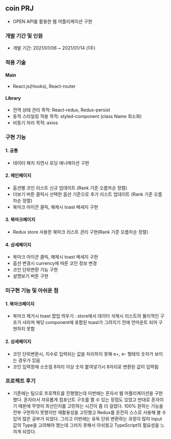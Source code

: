 ## coin PRJ

- OPEN API를 활용한 웹 어플리케이션 구현

### 개발 기간 및 인원

- 개발 기간: 2021/01/06 ~ 2021/01/14 (1주)

### 적용 기술

#### Main

- React.js(Hooks), React-router

#### Library

- 전역 상태 관리 목적: React-redux, Redux-persist
- 동적 스타일링 적용 목적: styled-component (class Name 최소화)
- 비동기 처리 목적: axios

### 구현 기능

#### 1. 공통

- 데이터 패치 지연시 로딩 에니메이션 구현

#### 2. 메인페이지

- 옵션별 코인 리스트 신규 업데이트 (Rank 기준 오름차순 정렬)
- 더보기 버튼 클릭시 선택한 옵션 기준으로 추가 리스트 업데이트 (Rank 기준 오름차순 정렬)
- 북마크 아이콘 클릭, 해제시 toast 메세지 구현

#### 3. 북마크페이지

- Redux store 사용한 북마크 리스트 관리 구현(Rank 기준 오름차순 정렬)

#### 4. 상세페이지

- 북마크 아이콘 클릭, 해제시 toast 메세지 구현
- 옵션 변경시 currency에 따른 코인 정보 변경
- 코인 단위변환 기능 구현
- 설명보기 버튼 구현

### 미구현 기능 및 아쉬운 점

#### 1. 북마크페이지

- 북마크 제거시 toast 팝업 띄우기 : store에서 데이터 삭제시 리스트의 물리적인 구조가 사라져 해당 component에 포함된 toast가 그려지기 전에 언마운트 되어 구현하지 못함

#### 2. 상세페이지

- 코인 단위변환시, 지수로 입력되는 값을 처리하지 못해 e+, e- 형태의 숫자가 보이는 경우가 있음
- 코인 입력창에 소숫점 8자리 이상 숫자 붙여넣기시 8자리로 변환된 값이 입력됨

### 프로젝트 후기

- 기존에는 팀으로 프로젝트를 진행했는데 이번에는 혼자서 웹 어플리케이션을 구현했다. 혼자라서 자유롭게 컴포넌트 구조를 짤 수 있는 장점도 있었고
  반대로 혼자이기 때문에 무엇이 최선인지를 고민하는 시간이 좀 더 걸렸다. 100% 원하는 기능을 전부 구현하지 못했지만 재활용성을 고민했고 Redux를
  온전히 스스로 사용해 볼 수 있어 많은 공부가 되었다. 그리고 이번에는 유독 단위 변환하는 과정이 많아 Input 값의 Type을 고려해야 했는데 그러지 못해서 아쉬웠고
  TypeScript의 필요성을 느끼게 되었다.
